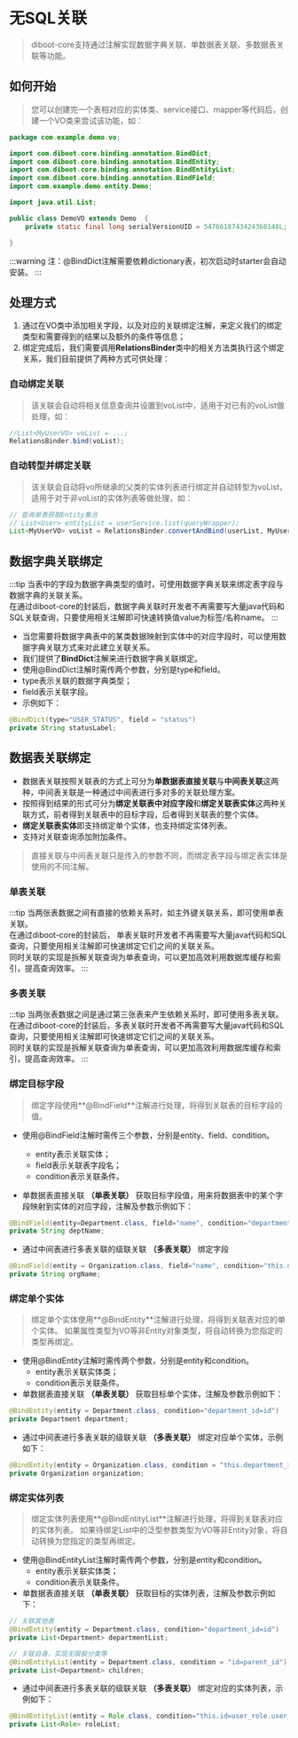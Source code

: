 # 无SQL关联

> diboot-core支持通过注解实现数据字典关联、单数据表关联、多数据表关联等功能。

## 如何开始
> 您可以创建完一个表相对应的实体类、service接口、mapper等代码后，创建一个VO类来尝试该功能，如：
```java
package com.example.demo.vo;

import com.diboot.core.binding.annotation.BindDict;
import com.diboot.core.binding.annotation.BindEntity;
import com.diboot.core.binding.annotation.BindEntityList;
import com.diboot.core.binding.annotation.BindField;
import com.example.demo.entity.Demo;

import java.util.List;

public class DemoVO extends Demo  {
    private static final long serialVersionUID = 5476618743424368148L;

}
```

:::warning
注：@BindDict注解需要依赖dictionary表，初次启动时starter会自动安装。
:::

## 处理方式
1. 通过在VO类中添加相关字段，以及对应的关联绑定注解，来定义我们的绑定类型和需要得到的结果以及额外的条件等信息；
2. 绑定完成后，我们需要调用**RelationsBinder**类中的相关方法类执行这个绑定关系，我们目前提供了两种方式可供处理：
### 自动绑定关联
> 该关联会自动将相关信息查询并设置到voList中，适用于对已有的voList做处理，如：
```java
//List<MyUserVO> voList = ...; 
RelationsBinder.bind(voList);
```
### 自动转型并绑定关联
> 该关联会自动将vo所继承的父类的实体列表进行绑定并自动转型为voList，适用于对于非voList的实体列表等做处理，如：
```java
// 查询单表获取Entity集合
// List<User> entityList = userService.list(queryWrapper);
List<MyUserVO> voList = RelationsBinder.convertAndBind(userList, MyUserVO.class);
```

## 数据字典关联绑定
:::tip
当表中的字段为数据字典类型的值时，可使用数据字典关联来绑定表字段与数据字典的关联关系。
<br>
在通过diboot-core的封装后，数据字典关联时开发者不再需要写大量java代码和SQL关联查询，只要使用相关注解即可快速转换值value为标签/名称name。
:::
* 当您需要将数据字典表中的某类数据映射到实体中的对应字段时，可以使用数据字典关联方式来对此建立关联关系。
* 我们提供了**BindDict**注解来进行数据字典关联绑定。
* 使用@BindDict注解时需传两个参数，分别是type和field。
 * type表示关联的数据字典类型；
 * field表示关联字段。
* 示例如下：
```java
@BindDict(type="USER_STATUS", field = "status")
private String statusLabel;
```

## 数据表关联绑定
* 数据表关联按照关联表的方式上可分为**单数据表直接关联**与**中间表关联**这两种，中间表关联是一种通过中间表进行多对多的关联处理方案。
* 按照得到结果的形式可分为**绑定关联表中对应字段**和**绑定关联表实体**这两种关联方式，前者得到关联表中的目标字段，后者得到关联表的整个实体。
* **绑定关联表实体**即支持绑定单个实体，也支持绑定实体列表。
* 支持对关联查询添加附加条件。
> 直接关联与中间表关联只是传入的参数不同，而绑定表字段与绑定表实体是使用的不同注解。


### 单表关联
:::tip
当两张表数据之间有直接的依赖关系时，如主外键关联关系，即可使用单表关联。
<br>
在通过diboot-core的封装后，
单表关联时开发者不再需要写大量java代码和SQL查询，只要使用相关注解即可快速绑定它们之间的关联关系。
<br>
同时关联的实现是拆解关联查询为单表查询，可以更加高效利用数据库缓存和索引，提高查询效率。
:::

### 多表关联
:::tip
当两张表数据之间是通过第三张表来产生依赖关系时，即可使用多表关联。
<br>
在通过diboot-core的封装后，多表关联时开发者不再需要写大量java代码和SQL查询，只要使用相关注解即可快速绑定它们之间的关联关系。
<br>
同时关联的实现是拆解关联查询为单表查询，可以更加高效利用数据库缓存和索引，提高查询效率。
:::

### 绑定目标字段
> 绑定字段使用**@BindField**注解进行处理，将得到关联表的目标字段的值。

* 使用@BindField注解时需传三个参数，分别是entity、field、condition。
    * entity表示关联实体；
    * field表示关联表字段名；
    * condition表示关联条件。

* 单数据表直接关联 **（单表关联）** 获取目标字段值，用来将数据表中的某个字段映射到实体的对应字段，注解及参数示例如下：
```java
@BindField(entity=Department.class, field="name", condition="department_id=id AND parent_id>=0")
private String deptName;
```

* 通过中间表进行多表关联的级联关联 **（多表关联）** 绑定字段
```java
@BindField(entity = Organization.class, field="name", condition="this.department_id=department.id AND department.org_id=id")
private String orgName;
```

### 绑定单个实体
> 绑定单个实体使用**@BindEntity**注解进行处理，将得到关联表对应的单个实体。
> 如果属性类型为VO等非Entity对象类型，将自动转换为您指定的类型再绑定。
* 使用@BindEntity注解时需传两个参数，分别是entity和condition。
    * entity表示关联实体类；
    * condition表示关联条件。
* 单数据表直接关联 **（单表关联）** 获取目标单个实体，注解及参数示例如下：
```java
@BindEntity(entity = Department.class, condition="department_id=id")
private Department department;
```
* 通过中间表进行多表关联的级联关联 **（多表关联）** 绑定对应单个实体，示例如下：
```java
@BindEntity(entity = Organization.class, condition = "this.department_id=department.id AND department.org_id=id")
private Organization organization;
```

### 绑定实体列表
> 绑定实体列表使用**@BindEntityList**注解进行处理，将得到关联表对应的实体列表。
> 如果待绑定List中的泛型参数类型为VO等非Entity对象，将自动转换为您指定的类型再绑定。
* 使用@BindEntityList注解时需传两个参数，分别是entity和condition。
    * entity表示关联实体类；
    * condition表示关联条件。
* 单数据表直接关联 **（单表关联）** 获取目标的实体列表，注解及参数示例如下：
```java
// 关联其他表
@BindEntity(entity = Department.class, condition="department_id=id")
private List<Department> departmentList;

// 关联自身，实现无限极分类等
@BindEntityList(entity = Department.class, condition = "id=parent_id")
private List<Department> children;
```
* 通过中间表进行多表关联的级联关联 **（多表关联）** 绑定对应的实体列表，示例如下：
```java
@BindEntityList(entity = Role.class, condition="this.id=user_role.user_id AND user_role.role_id=id")
private List<Role> roleList;
```

